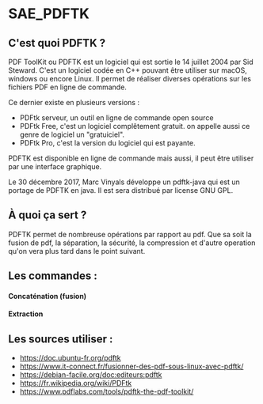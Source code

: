# SAE_PDFTK

## C'est quoi PDFTK ?

PDF ToolKit ou PDFTK est un logiciel qui est sortie le 14 juillet 2004 par Sid Steward. C'est un logiciel codée en C++ pouvant être utiliser sur macOS, windows ou encore Linux. Il permet de réaliser diverses opérations sur les fichiers PDF en ligne de commande.

Ce dernier existe en plusieurs versions : 
- PDFtk serveur, un outil en ligne de commande open source 
- PDFtk Free, c'est un logiciel complêtement gratuit. on appelle aussi ce genre de logiciel un "gratuiciel". 
- PDFtk Pro, c'est la version du logiciel qui est payante.

PDFTK est disponible en ligne de commande mais aussi, il peut être utiliser par une interface graphique. 

Le 30 décembre 2017, Marc Vinyals développe un pdftk-java qui est un portage de PDFTK en java. Il est sera distribué par license GNU GPL.

## À quoi ça sert ?

PDFTK permet de nombreuse opérations par rapport au pdf. Que sa soit la fusion de pdf, la séparation, la sécurité, la compression et d'autre operation qu'on vera plus tard dans le point suivant. 

## Les commandes : 

#### Concaténation (fusion) 

#### Extraction 

## Les sources utiliser : 

- https://doc.ubuntu-fr.org/pdftk
- https://www.it-connect.fr/fusionner-des-pdf-sous-linux-avec-pdftk/
- https://debian-facile.org/doc:editeurs:pdftk
- https://fr.wikipedia.org/wiki/PDFtk
- https://www.pdflabs.com/tools/pdftk-the-pdf-toolkit/
